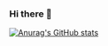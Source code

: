 ### Hi there 👋
[![Anurag's GitHub stats](https://github-readme-stats.vercel.app/api?username=SAE-HUN&show_icons=true)](https://github.com/anuraghazra/github-readme-stats)
<!--
**SAE-HUN/SAE-HUN** is a ✨ _special_ ✨ repository because its `README.md` (this file) appears on your GitHub profile.

Here are some ideas to get you started:

- 🔭 I’m currently working on ...
- 🌱 I’m currently learning ...
- 👯 I’m looking to collaborate on ...
- 🤔 I’m looking for help with ...
- 💬 Ask me about ...
- 📫 How to reach me: ...
- 😄 Pronouns: ...
- ⚡ Fun fact: ...
-->
